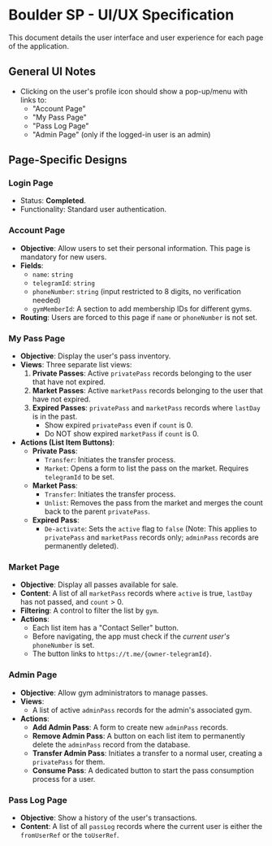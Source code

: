 # Boulder SP - UI/UX Specification

This document details the user interface and user experience for each page of the application.

## General UI Notes
- Clicking on the user's profile icon should show a pop-up/menu with links to:
    - "Account Page"
    - "My Pass Page"
    - "Pass Log Page"
    - "Admin Page" (only if the logged-in user is an admin)

## Page-Specific Designs

### Login Page
- Status: **Completed**.
- Functionality: Standard user authentication.

### Account Page
- **Objective**: Allow users to set their personal information. This page is mandatory for new users.
- **Fields**:
    - `name`: `string`
    - `telegramId`: `string`
    - `phoneNumber`: `string` (input restricted to 8 digits, no verification needed)
    - `gymMemberId`: A section to add membership IDs for different gyms.
- **Routing**: Users are forced to this page if `name` or `phoneNumber` is not set.

### My Pass Page
- **Objective**: Display the user's pass inventory.
- **Views**: Three separate list views:
    1.  **Private Passes**: Active `privatePass` records belonging to the user that have not expired.
    2.  **Market Passes**: Active `marketPass` records belonging to the user that have not expired.
    3.  **Expired Passes**: `privatePass` and `marketPass` records where `lastDay` is in the past.
        - Show expired `privatePass` even if `count` is 0.
        - Do NOT show expired `marketPass` if `count` is 0.
- **Actions (List Item Buttons)**:
    - **Private Pass**:
        - `Transfer`: Initiates the transfer process.
        - `Market`: Opens a form to list the pass on the market. Requires `telegramId` to be set.
    - **Market Pass**:
        - `Transfer`: Initiates the transfer process.
        - `Unlist`: Removes the pass from the market and merges the count back to the parent `privatePass`.
    - **Expired Pass**:
        - `De-activate`: Sets the `active` flag to `false` (Note: This applies to `privatePass` and `marketPass` records only; `adminPass` records are permanently deleted).

### Market Page
- **Objective**: Display all passes available for sale.
- **Content**: A list of all `marketPass` records where `active` is true, `lastDay` has not passed, and `count` > 0.
- **Filtering**: A control to filter the list by `gym`.
- **Actions**:
    - Each list item has a "Contact Seller" button.
    - Before navigating, the app must check if the *current user's* `phoneNumber` is set.
    - The button links to `https://t.me/{owner-telegramId}`.

### Admin Page
- **Objective**: Allow gym administrators to manage passes.
- **Views**:
    - A list of active `adminPass` records for the admin's associated gym.
- **Actions**:
    - **Add Admin Pass**: A form to create new `adminPass` records.
    - **Remove Admin Pass**: A button on each list item to permanently delete the `adminPass` record from the database.
    - **Transfer Admin Pass**: Initiates a transfer to a normal user, creating a `privatePass` for them.
    - **Consume Pass**: A dedicated button to start the pass consumption process for a user.

### Pass Log Page
- **Objective**: Show a history of the user's transactions.
- **Content**: A list of all `passLog` records where the current user is either the `fromUserRef` or the `toUserRef`.
